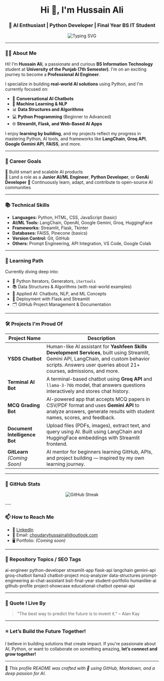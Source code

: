<h1 align="center">Hi 👋, I'm Hussain Ali</h1>
<h3 align="center">🚀 AI Enthusiast | Python Developer | Final Year BS IT Student</h3>

<p align="center">
  <img src="https://readme-typing-svg.demolab.com?font=Fira+Code&size=22&pause=1000&color=16A34A&center=true&vCenter=true&width=440&lines=Final+Year+BS+IT+Student;Aspiring+AI+Engineer;Building+Real-World+AI+Projects;Python+Developer;Open-to-Work" alt="Typing SVG" />
</p>

---

### 👨‍💻 About Me

Hi! I’m **Hussain Ali**, a passionate and curious **BS Information Technology** student at **University of the Punjab (7th Semester)**. I'm on an exciting journey to become a **Professional AI Engineer**.

I specialize in building **real-world AI solutions** using Python, and I'm currently focused on:

- 🤖 **Conversational AI Chatbots**
- 🧠 **Machine Learning & NLP**
- 📊 **Data Structures and Algorithms**
- 💻 **Python Programming** (Beginner to Advanced)
- 🌐 **Streamlit, Flask, and Web-Based AI Apps**

I enjoy **learning by building**, and my projects reflect my progress in mastering Python, AI tools, and frameworks like **LangChain**, **Groq API**, **Google Gemini API**, **FAISS**, and more.

---

### 🎯 Career Goals

🔹 Build smart and scalable AI products  
🔹 Land a role as a **Junior AI/ML Engineer**, **Python Developer**, or **GenAi Developer**
🔹 Continuously learn, adapt, and contribute to open-source AI communities

---

### 📚 Technical Skills

- **Languages:** Python, HTML, CSS, JavaScript (basic)
- **AI/ML Tools:** LangChain, OpenAI, Google Gemini, Groq, HuggingFace
- **Frameworks:** Streamlit, Flask, Tkinter
- **Databases:** FAISS, Pinecone (basics)
- **Version Control:** Git, GitHub
- **Others:** Prompt Engineering, API Integration, VS Code, Google Colab

---

### 🧠 Learning Path

Currently diving deep into:

- 🔁 Python Iterators, Generators, `itertools`
- 📚 Data Structures & Algorithms (with real-world examples)
- 🧠 Applied AI: Chatbots, NLP, and ML Concepts
- 🔧 Deployment with Flask and Streamlit
- 🗂️ GitHub Project Management & Documentation

---

### 🛠️ Projects I'm Proud Of

| Project Name | Description |
|--------------|-------------|
| **YSDS Chatbot** | Human-like AI assistant for **Yashfeen Skills Development Services**, built using Streamlit, Gemini API, LangChain, and custom behavior scripts. Answers user queries about 21+ courses, admissions, and more. |
| **Terminal AI Bot** | A terminal-based chatbot using **Groq API** and `llama-3-70b` model, that answers questions interactively and stores chat history. |
| **MCQ Grading Bot** | AI-powered app that accepts MCQ papers in CSV/PDF format and uses **Gemini API** to analyze answers, generate results with student names, scores, and feedback. |
| **Document Intelligence Bot** | Upload files (PDFs, images), extract text, and query using AI. Built using LangChain and HuggingFace embeddings with Streamlit frontend. |
| **GitLearn** *(Coming Soon)* | AI mentor for beginners learning GitHub, APIs, and project building — inspired by my own learning journey. |

---

### 🧩 GitHub Stats

<p align="center">
  <img src="https://github-readme-streak-stats.herokuapp.com/?user=choudaryhussainali&theme=react&hide_border=true&date_format=M%20j%5B%2C%20Y%5D" alt="GitHub Streak"/>
</p>
---

### 📫 How to Reach Me

- 💼 [LinkedIn](https://www.linkedin.com) 
- 📧 Email: choudaryhussainali@outlook.com
- 🖥️ Portfolio: *(Coming soon)*

---

### 🔖 Repository Topics / SEO Tags


ai-engineer
python-developer
streamlit-app
flask-api
langchain
gemini-api
groq-chatbot
llama3
chatbot-project
mcq-analyzer
data-structures
prompt-engineering
ai-chat-assistant
bsit-final-year
student-portfolio
humanlike-ai
github-profile
project-showcase
educational-chatbot
openai-api


---

### 🧠 Quote I Live By

> "The best way to predict the future is to invent it." – Alan Kay

---

### ⭐ Let’s Build the Future Together!

I believe in building solutions that create impact. If you're passionate about AI, Python, or want to collaborate on something amazing, **let’s connect and grow together!**

---

📝 *This profile README was crafted with 💚 using GitHub, Markdown, and a deep passion for AI.*

